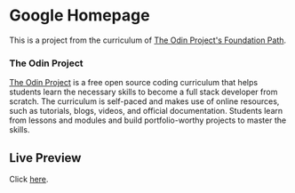 # Google Homepage

This is a project from the curriculum of [The Odin Project's Foundation Path](https://www.theodinproject.com/courses/foundations/lessons/html-css).

### The Odin Project

[The Odin Project](https://www.theodinproject.com/about) is a free open source coding curriculum that helps students learn the necessary skills to become a full stack developer from scratch. The curriculum is self-paced and makes use of online resources, such as tutorials, blogs, videos, and official documentation. Students learn from lessons and modules and build portfolio-worthy projects to master the skills.

## Live Preview

Click [here](https://cineonizer.github.io/google-homepage/).

